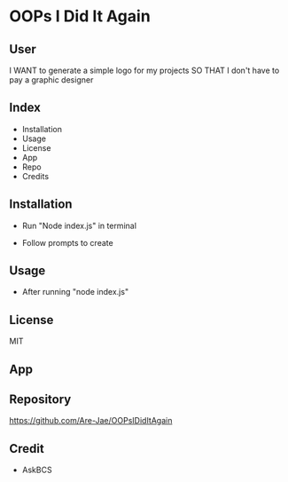 # OOPs I Did It Again





## User

I WANT to generate a simple logo for my projects
SO THAT I don't have to pay a graphic designer




## Index 

- Installation 
- Usage 
- License
- App
- Repo
- Credits 

## Installation 

- Run "Node index.js" in terminal 

- Follow prompts to create 


## Usage 

- After running "node index.js" 

## License 

MIT

## App 


## Repository

https://github.com/Are-Jae/OOPsIDidItAgain 


## Credit 

- AskBCS




